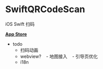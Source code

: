 # SwiftQRCodeScan
iOS Swift 扫码

**[App Store](https://itunes.apple.com/cn/app/%E7%A0%81%E4%B8%8A%E6%89%AB/id1196789571)**

* todo
    - 扫码动画
    - webview?
    - 地图接入
    - 引导页优化
    - i18n
